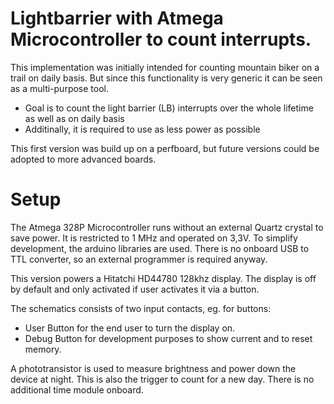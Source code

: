 # Lightbarrier with Atmega Microcontroller to count interrupts.

This implementation was initially intended for counting mountain biker on a trail on daily basis. But since this functionality is very generic it can be seen as a multi-purpose tool.

* Goal is to count the light barrier (LB) interrupts over the whole lifetime as well as on daily basis
* Additinally, it is required to use as less power as possible

This first version was build up on a perfboard, but future versions could be adopted to more advanced boards.

# Setup

The Atmega 328P Microcontroller runs without an external Quartz crystal to save power. It is restricted to 1 MHz and operated on 3,3V.
To simplify development, the arduino libraries are used. There is no onboard USB to TTL converter, so an external programmer is required anyway.

This version powers a Hitatchi HD44780 128khz display. The display is off by default and only activated if user activates it via a button.

The schematics consists of two input contacts, eg. for buttons:
* User Button for the end user to turn the display on.
* Debug Button for development purposes to show current and to reset memory.

A phototransistor is used to measure brightness and power down the device at night. This is also the trigger to count for a new day. There is no additional time module onboard.



